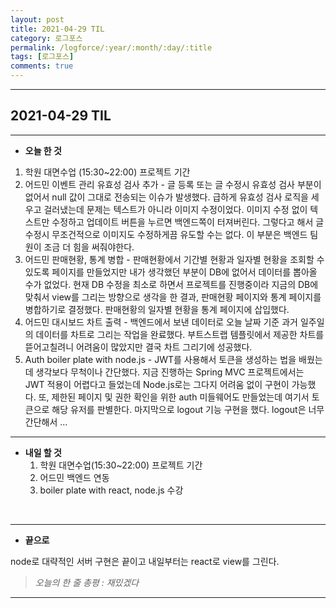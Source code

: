 ```yaml
---
layout: post
title: 2021-04-29 TIL
category: 로그포스
permalink: /logforce/:year/:month/:day/:title
tags: [로그포스]
comments: true
---
```


---

## 2021-04-29 TIL

---

- **오늘 한 것**
1. 학원 대면수업 (15:30~22:00) 프로젝트 기간
  2. 어드민 이벤트 관리 유효성 검사 추가 - 글 등록 또는 글 수정시 유효성 검사 부분이 없어서 null 값이 그대로 전송되는 이슈가 발생했다. 급하게 유효성 검사 로직을 세우고 걸러냈는데 문제는 텍스트가 아니라 이미지 수정이었다. 이미지 수정 없이 텍스트만 수정하고 업데이트 버튼을 누르면 백엔드쪽이 터져버린다. 그렇다고 해서 글 수정시 무조건적으로 이미지도 수정하게끔 유도할 수는 없다. 이 부분은 백엔드 팀원이 조금 더 힘을 써줘야한다.
  3. 어드민 판매현황, 통계 병합 - 판매현황에서 기간별 현황과 일자별 현황을 조회할 수 있도록 페이지를 만들었지만 내가 생각했던 부분이 DB에 없어서 데이터를 뽑아올 수가 없었다. 현재 DB 수정을 최소로 하면서 프로젝트를 진행중이라 지금의 DB에 맞춰서 view를 그리는 방향으로 생각을 한 결과, 판매현황 페이지와 통계 페이지를 병합하기로 결정했다. 판매현황의 일자별 현황을 통계 페이지에 삽입했다. 
  4. 어드민 대시보드 차트 출력 - 백엔드에서 보낸 데이터로 오늘 날짜 기준 과거 일주일의 데이터를 차트로 그리는 작업을 완료했다. 부트스트랩 템플릿에서 제공한 차트를 뜯어고칠려니 어려움이 많았지만 결국 차트 그리기에 성공했다.
  5. Auth boiler plate with node.js - JWT를 사용해서 토큰을 생성하는 법을 배웠는데 생각보다 무척이나 간단했다. 지금 진행하는 Spring MVC 프로젝트에서는 JWT 적용이 어렵다고 들었는데 Node.js로는 그다지 어려움 없이 구현이 가능했다. 또, 제한된 페이지 및 권한 확인을 위한 auth 미들웨어도 만들었는데 여기서 토큰으로 해당 유저를 판별한다. 마지막으로 logout 기능 구현을 했다. logout은 너무 간단해서 ...

---

- **내일 할 것**
  1. 학원 대면수업(15:30~22:00) 프로젝트 기간
  2. 어드민 백엔드 연동
  3. boiler plate with react, node.js 수강

<br>

---

- **끝으로**

node로 대략적인 서버 구현은 끝이고 내일부터는 react로 view를 그린다.

> _오늘의 한 줄 총평 : 재밌겠다_

---